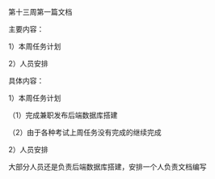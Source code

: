 第十三周第一篇文档

主要内容：

1）本周任务计划

2）人员安排

具体内容：

1）本周任务计划

（1）完成兼职发布后端数据库搭建

（2）由于各种考试上周任务没有完成的继续完成

2）人员安排

大部分人员还是负责后端数据库搭建，安排一个人负责文档编写